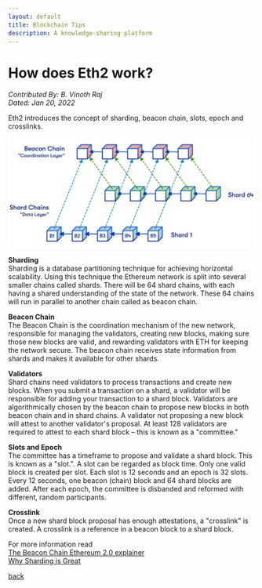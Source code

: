 ```yaml
---
layout: default
title: Blockchain Tips
description: A knowledge-sharing platform
---
```


# How does Eth2 work?

_Contributed By: B. Vinoth Raj_  
_Dated: Jan 20, 2022_    
  
Eth2 introduces the concept of sharding, beacon chain, slots, epoch and crosslinks.

![Beacon Chain](../assets/beacon_chain.jpg)  

**Sharding**  
Sharding is a database partitioning technique for achieving horizontal scalability.
Using this technique the Ethereum network is split into several smaller chains called shards.
There will be 64 shard chains, with each having a shared understanding of the state of the network.
These 64 chains will run in parallel to another chain called as beacon chain.

**Beacon Chain**  
The Beacon Chain is the coordination mechanism of the new network, responsible for managing the validators, creating new blocks, making sure those new blocks are valid, and rewarding validators with ETH for keeping the network secure. The beacon chain receives state information from shards and makes it available for other shards.

**Validators**  
Shard chains need validators to process transactions and create new blocks. When you submit a transaction on a shard, a validator will be responsible for adding your transaction to a shard block. Validators are algorithmically chosen by the beacon chain to propose new blocks in both beacon chain and in shard chains. A validator not proposing a new block will attest to another validator's proposal. At least 128 validators are required to attest to each shard block – this is known as a "committee."

**Slots and Epoch**  
The committee has a timeframe to propose and validate a shard block. This is known as a "slot.". A slot can be regarded as block time. Only one valid block is created per slot. Each slot is 12 seconds and an epoch is 32 slots. Every 12 seconds, one beacon (chain) block and 64 shard blocks are added. After each epoch, the committee is disbanded and reformed with different, random participants.

**Crosslink**  
Once a new shard block proposal has enough attestations, a "crosslink" is created. A crosslink is a reference in a beacon block to a shard block. 


For more information read  
[The Beacon Chain Ethereum 2.0 explainer](https://ethos.dev/beacon-chain/)  
[Why Sharding is Great](https://vitalik.ca/general/2021/04/07/sharding.html)

[back](../)
